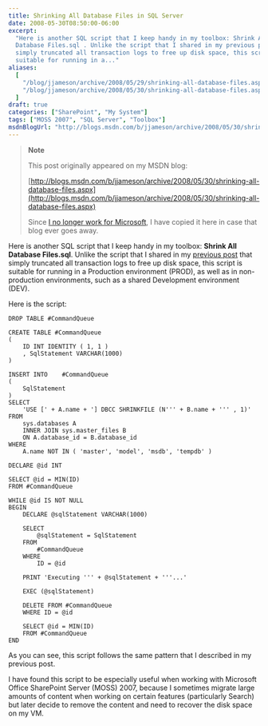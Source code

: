 ```yaml
---
title: Shrinking All Database Files in SQL Server
date: 2008-05-30T08:50:00-06:00
excerpt:
  "Here is another SQL script that I keep handy in my toolbox: Shrink All
  Database Files.sql . Unlike the script that I shared in my previous post that
  simply truncated all transaction logs to free up disk space, this script is
  suitable for running in a..."
aliases:
  [
    "/blog/jjameson/archive/2008/05/29/shrinking-all-database-files.aspx",
    "/blog/jjameson/archive/2008/05/30/shrinking-all-database-files.aspx",
  ]
draft: true
categories: ["SharePoint", "My System"]
tags: ["MOSS 2007", "SQL Server", "Toolbox"]
msdnBlogUrl: "http://blogs.msdn.com/b/jjameson/archive/2008/05/30/shrinking-all-database-files.aspx"
---
```


> **Note**
>
> This post originally appeared on my MSDN blog:
>
> [http://blogs.msdn.com/b/jjameson/archive/2008/05/30/shrinking-all-database-files.aspx](http://blogs.msdn.com/b/jjameson/archive/2008/05/30/shrinking-all-database-files.aspx)
>
> Since
> [I no longer work for Microsoft](/blog/jjameson/2011/09/02/last-day-with-microsoft),
> I have copied it here in case that blog ever goes away.

Here is another SQL script that I keep handy in my toolbox: **Shrink All
Database Files.sql**. Unlike the script that I shared in my
[previous post](/blog/jjameson/2008/05/30/truncating-all-transaction-logs) that
simply truncated all transaction logs to free up disk space, this script is
suitable for running in a Production environment (PROD), as well as in
non-production environments, such as a shared Development environment (DEV).

Here is the script:

```
DROP TABLE #CommandQueue

CREATE TABLE #CommandQueue
(
    ID INT IDENTITY ( 1, 1 )
    , SqlStatement VARCHAR(1000)
)

INSERT INTO    #CommandQueue
(
    SqlStatement
)
SELECT
    'USE [' + A.name + '] DBCC SHRINKFILE (N''' + B.name + ''' , 1)'
FROM
    sys.databases A
    INNER JOIN sys.master_files B
    ON A.database_id = B.database_id
WHERE
    A.name NOT IN ( 'master', 'model', 'msdb', 'tempdb' )

DECLARE @id INT

SELECT @id = MIN(ID)
FROM #CommandQueue

WHILE @id IS NOT NULL
BEGIN
    DECLARE @sqlStatement VARCHAR(1000)

    SELECT
        @sqlStatement = SqlStatement
    FROM
        #CommandQueue
    WHERE
        ID = @id

    PRINT 'Executing ''' + @sqlStatement + '''...'

    EXEC (@sqlStatement)

    DELETE FROM #CommandQueue
    WHERE ID = @id

    SELECT @id = MIN(ID)
    FROM #CommandQueue
END
```

As you can see, this script follows the same pattern that I described in my
previous post.

I have found this script to be especially useful when working with Microsoft
Office SharePoint Server (MOSS) 2007, because I sometimes migrate large amounts
of content when working on certain features (particularly Search) but later
decide to remove the content and need to recover the disk space on my VM.
